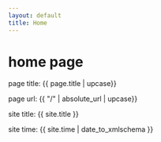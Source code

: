 ```yaml
---
layout: default
title: Home
---
```


# home page
page title: {{ page.title | upcase}}

page url: {{ "/" | absolute_url | upcase}}

site title: {{ site.title }}

site time: {{ site.time | date_to_xmlschema }}
